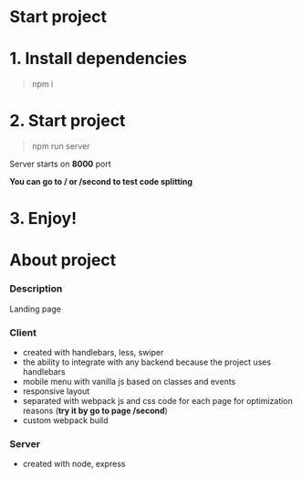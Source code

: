 # Start project

# 1. Install dependencies

> npm i

# 2. Start project

> npm run server

Server starts on **8000** port

**You can go to / or /second to test code splitting**

# 3. Enjoy!

# About project

### Description
Landing page

### Client
- created with handlebars, less, swiper
- the ability to integrate with any backend because the project uses handlebars
- mobile menu with vanilla js based on classes and events
- responsive layout
- separated with webpack js and css code for each page for optimization reasons (**try it by go to page /second**)
- custom webpack build

### Server
- created with node, express



